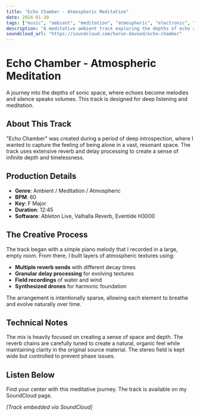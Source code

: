 ```yaml
---
title: "Echo Chamber - Atmospheric Meditation"
date: 2024-01-30
tags: ["music", "ambient", "meditation", "atmospheric", "electronic", "downtempo"]
description: "A meditative ambient track exploring the depths of echo and reverb, perfect for relaxation and introspection."
soundcloud_url: "https://soundcloud.com/harun-davood/echo-chamber"
---
```


# Echo Chamber - Atmospheric Meditation

A journey into the depths of sonic space, where echoes become melodies and silence speaks volumes. This track is designed for deep listening and meditation.

## About This Track

"Echo Chamber" was created during a period of deep introspection, where I wanted to capture the feeling of being alone in a vast, resonant space. The track uses extensive reverb and delay processing to create a sense of infinite depth and timelessness.

## Production Details

- **Genre**: Ambient / Meditation / Atmospheric
- **BPM**: 60
- **Key**: F Major
- **Duration**: 12:45
- **Software**: Ableton Live, Valhalla Reverb, Eventide H3000

## The Creative Process

The track began with a simple piano melody that I recorded in a large, empty room. From there, I built layers of atmospheric textures using:

- **Multiple reverb sends** with different decay times
- **Granular delay processing** for evolving textures
- **Field recordings** of water and wind
- **Synthesized drones** for harmonic foundation

The arrangement is intentionally sparse, allowing each element to breathe and evolve naturally over time.

## Technical Notes

The mix is heavily focused on creating a sense of space and depth. The reverb chains are carefully tuned to create a natural, organic feel while maintaining clarity in the original source material. The stereo field is kept wide but controlled to prevent phase issues.

## Listen Below

Find your center with this meditative journey. The track is available on my SoundCloud page.

*[Track embedded via SoundCloud]*
